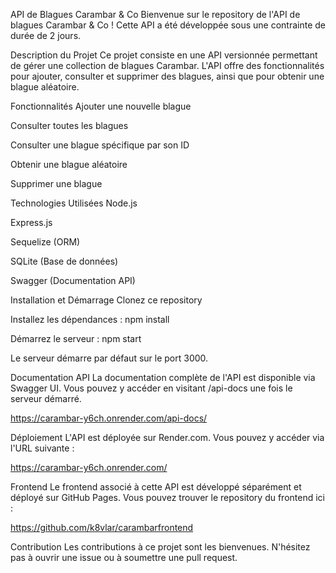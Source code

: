 API de Blagues Carambar & Co
Bienvenue sur le repository de l'API de blagues Carambar & Co ! Cette API a été développée sous une contrainte de durée de 2 jours.

Description du Projet
Ce projet consiste en une API versionnée permettant de gérer une collection de blagues Carambar. L'API offre des fonctionnalités pour ajouter, consulter et supprimer des blagues, ainsi que pour obtenir une blague aléatoire.

Fonctionnalités
Ajouter une nouvelle blague

Consulter toutes les blagues

Consulter une blague spécifique par son ID

Obtenir une blague aléatoire

Supprimer une blague

Technologies Utilisées
Node.js

Express.js

Sequelize (ORM)

SQLite (Base de données)

Swagger (Documentation API)

Installation et Démarrage
Clonez ce repository

Installez les dépendances : npm install

Démarrez le serveur : npm start

Le serveur démarre par défaut sur le port 3000.

Documentation API
La documentation complète de l'API est disponible via Swagger UI. Vous pouvez y accéder en visitant /api-docs une fois le serveur démarré.

https://carambar-y6ch.onrender.com/api-docs/

Déploiement
L'API est déployée sur Render.com. Vous pouvez y accéder via l'URL suivante :

https://carambar-y6ch.onrender.com/

Frontend
Le frontend associé à cette API est développé séparément et déployé sur GitHub Pages. Vous pouvez trouver le repository du frontend ici :

https://github.com/k8vlar/carambarfrontend

Contribution
Les contributions à ce projet sont les bienvenues. N'hésitez pas à ouvrir une issue ou à soumettre une pull request.
